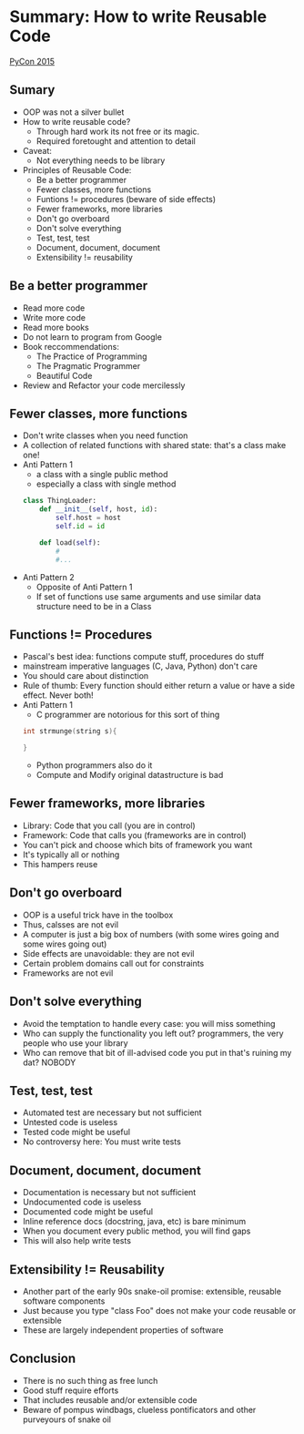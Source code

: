 # Summary: How to write Reusable Code

[PyCon 2015](https://www.youtube.com/watch?v=r9cnHO15YgU)

## Sumary

- OOP was not a silver bullet
- How to write reusable code?
	- Through hard work its not free or its magic. 
	- Required foretought and attention to detail
- Caveat:
	- Not everything needs to be library
- Principles of Reusable Code:
	- Be a better programmer
	- Fewer classes, more functions
	- Funtions != procedures (beware of side effects)
	- Fewer frameworks, more libraries
	- Don't go overboard
	- Don't solve everything
	- Test, test, test
	- Document, document, document
	- Extensibility != reusability

## Be a better programmer

- Read more code
- Write more code
- Read more books
- Do not learn to program from Google
- Book reccommendations:
	- The Practice of Programming
	- The Pragmatic Programmer
	- Beautiful Code
- Review and Refactor your code mercilessly

## Fewer classes, more functions

- Don't write classes when you need function
- A collection of related functions with shared state: that's a class make one!
- Anti Pattern 1
	- a class with a single public method
	- especially a class with single method
	```python
	class ThingLoader:
		def __init__(self, host, id):
			self.host = host
			self.id = id

		def load(self):
			#
			#...
	```
- Anti Pattern 2
	- Opposite of Anti Pattern 1
	- If set of functions use same arguments and use similar data structure need to be in a Class

## Functions != Procedures

- Pascal's best idea: functions compute stuff, procedures do stuff
- mainstream imperative languages (C, Java, Python) don't care
- You should care about distinction
- Rule of thumb: Every function should either return a value or have a side effect. Never both!
- Anti Pattern 1
	- C programmer are notorious for this sort of thing
	``` c
	int strmunge(string s){

	}
	```
	- Python programmers also do it
	- Compute and Modify original datastructure is bad


## Fewer frameworks, more libraries

- Library: Code that you call (you are in control)
- Framework: Code that calls you (frameworks are in control)
- You can't pick and choose which bits of framework you want
- It's typically all or nothing
- This hampers reuse

## Don't go overboard

- OOP is a useful trick have in the toolbox
- Thus, calsses are not evil
- A computer is just a big box of numbers (with some wires going and some wires going out)
- Side effects are unavoidable: they are not evil
- Certain problem domains call out for constraints
- Frameworks are not evil

## Don't solve everything

- Avoid the temptation to handle every case: you will miss something
- Who can supply the functionality you left out? programmers, the very people who use your library
- Who can remove that bit of ill-advised code you put in that's ruining my dat? NOBODY

## Test, test, test

- Automated test are necessary but not sufficient
- Untested code is useless
- Tested code might be useful
- No controversy here: You must write tests

## Document, document, document

- Documentation is necessary but not sufficient
- Undocumented code is useless
- Documented code might be useful
- Inline reference docs (docstring, java, etc) is bare minimum
- When you document every public method, you will find gaps
- This will also help write tests

## Extensibility != Reusability

- Another part of the early 90s snake-oil promise: extensible, reusable software components
- Just because you type "class Foo" does not make your code reusable or extensible
- These are largely independent properties of software

## Conclusion

- There is no such thing as free lunch
- Good stuff require efforts
- That includes reusable and/or extensible code
- Beware of pompus windbags, clueless pontificators and other purveyours of snake oil

